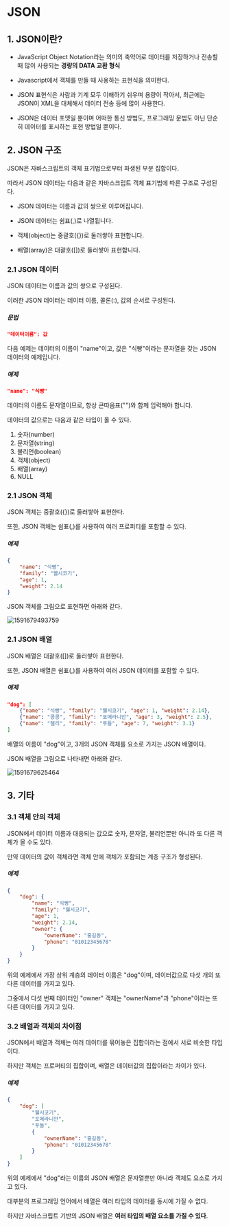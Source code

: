 # JSON

## 1. JSON이란?

- JavaScript Object Notation라는 의미의 축약어로 데이터를 저장하거나 전송할 때 많이 사용되는 **경량의 DATA 교환 형식**

- Javascript에서 객체를 만들 때 사용하는 표현식을 의미한다.

- JSON 표현식은 사람과 기계 모두 이해하기 쉬우며 용량이 작아서, 최근에는 JSON이 XML을 대체해서 데이터 전송 등에 많이 사용한다.

- JSON은 데이터 포맷일 뿐이며 어떠한 통신 방법도, 프로그래밍 문법도 아닌 단순히 데이터를 표시하는 표현 방법일 뿐이다.

  

## 2. JSON 구조

JSON은 자바스크립트의 객체 표기법으로부터 파생된 부분 집합이다.

따라서 JSON 데이터는 다음과 같은 자바스크립트 객체 표기법에 따른 구조로 구성된다.

- JSON 데이터는 이름과 값의 쌍으로 이루어집니다.

- JSON 데이터는 쉼표(,)로 나열됩니다.

- 객체(object)는 중괄호({})로 둘러쌓아 표현합니다.

- 배열(array)은 대괄호([])로 둘러쌓아 표현합니다.

  

### 2.1  JSON 데이터

JSON 데이터는 이름과 값의 쌍으로 구성된다.

이러한 JSON 데이터는 데이터 이름, 콜론(:), 값의 순서로 구성된다.

##### 문법

```json
"데이터이름": 값
```

 

다음 예제는 데이터의 이름이 "name"이고, 값은 "식빵"이라는 문자열을 갖는 JSON 데이터의 예제입니다.

##### 예제

```json
"name": "식빵"
```

데이터의 이름도 문자열이므로, 항상 큰따옴표("")와 함께 입력해야 합니다.



데이터의 값으로는 다음과 같은 타입이 올 수 있다.

1.  숫자(number)
2. 문자열(string)
3. 불리언(boolean)
4. 객체(object)
5. 배열(array)
6. NULL

### 2.1  JSON 객체

JSON 객체는 중괄호({})로 둘러쌓아 표현한다.

또한, JSON 객체는 쉼표(,)를 사용하여 여러 프로퍼티를 포함할 수 있다.



##### 예제

```json
{
    "name": "식빵",
    "family": "웰시코기",
    "age": 1,
    "weight": 2.14
}
```



JSON 객체를 그림으로 표현하면 아래와 같다.

![1591679493759](C:\Users\user\AppData\Roaming\Typora\typora-user-images\1591679493759.png)



### 2.1  JSON 배열

JSON 배열은 대괄호([])로 둘러쌓아 표현한다.

또한, JSON 배열은 쉼표(,)를 사용하여 여러 JSON 데이터를 포함할 수 있다.

 



##### 예제

```json
"dog": [
    {"name": "식빵", "family": "웰시코기", "age": 1, "weight": 2.14},
    {"name": "콩콩", "family": "포메라니안", "age": 3, "weight": 2.5},
    {"name": "젤리", "family": "푸들", "age": 7, "weight": 3.1}
]
```

 배열의 이름이 "dog"이고, 3개의 JSON 객체를 요소로 가지는 JSON 배열이다.



JSON 배열을 그림으로 나타내면 아래와 같다.

![1591679625464](C:\Users\user\AppData\Roaming\Typora\typora-user-images\1591679625464.png)



## 3. 기타

### 3.1  객체 안의 객체

JSON에서 데이터 이름과 대응되는 값으로 숫자, 문자열, 불리언뿐만 아니라 또 다른 객체가 올 수도 있다.

만약 데이터의 값이 객체라면 객체 안에 객체가 포함되는 계층 구조가 형성된다.

 

##### 예제

```json
{
    "dog": {
        "name": "식빵",
        "family": "웰시코기",
        "age": 1,
        "weight": 2.14,
        "owner": {
            "ownerName": "홍길동",
            "phone": "01012345678"
        }
    }
}
```

 위의 예제에서 가장 상위 계층의 데이터 이름은 "dog"이며, 데이터값으로 다섯 개의 또 다른 데이터를 가지고 있다.

그중에서 다섯 번째 데이터인 "owner" 객체는 "ownerName"과 "phone"이라는 또 다른 데이터를 가지고 있다.



### 3.2  배열과 객체의 차이점

JSON에서 배열과 객체는 여러 데이터를 묶어놓은 집합이라는 점에서 서로 비슷한 타입이다.

하지만 객체는 프로퍼티의 집합이며, 배열은 데이터값의 집합이라는 차이가 있다.

 

##### 예제

```json
{
    "dog": [
        "웰시코기",
        "포메라니안",
        "푸들",
        {
            "ownerName": "홍길동",
            "phone": "01012345678"
        }
    ]
}
```

위의 예제에서 "dog"라는 이름의 JSON 배열은 문자열뿐만 아니라 객체도 요소로 가지고 있다.

 

대부분의 프로그래밍 언어에서 배열은 여러 타입의 데이터를 동시에 가질 수 없다.

하지만 자바스크립트 기반의 JSON 배열은 **여러 타입의 배열 요소를 가질 수 있다**.